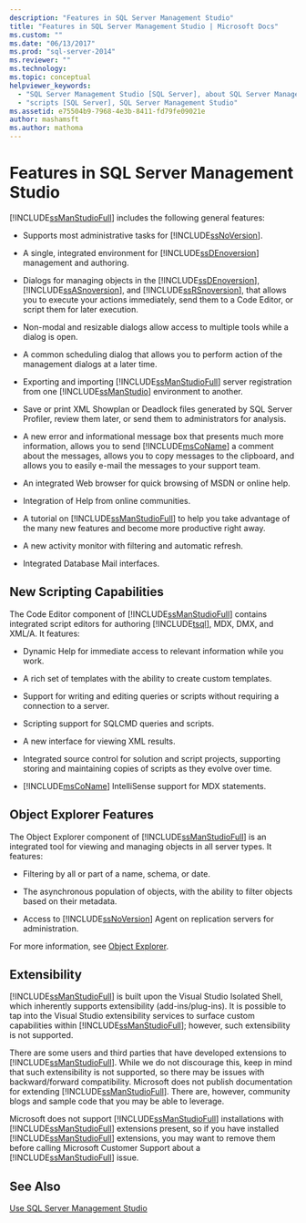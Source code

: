 ```yaml
---
description: "Features in SQL Server Management Studio"
title: "Features in SQL Server Management Studio | Microsoft Docs"
ms.custom: ""
ms.date: "06/13/2017"
ms.prod: "sql-server-2014"
ms.reviewer: ""
ms.technology:
ms.topic: conceptual
helpviewer_keywords: 
  - "SQL Server Management Studio [SQL Server], about SQL Server Management Studio"
  - "scripts [SQL Server], SQL Server Management Studio"
ms.assetid: e75504b9-7968-4e3b-8411-fd79fe09021e
author: mashamsft
ms.author: mathoma
---
```

# Features in SQL Server Management Studio
  [!INCLUDE[ssManStudioFull](../includes/ssmanstudiofull-md.md)] includes the following general features:  
  
-   Supports most administrative tasks for [!INCLUDE[ssNoVersion](../includes/ssnoversion-md.md)].  
  
-   A single, integrated environment for [!INCLUDE[ssDEnoversion](../includes/ssdenoversion-md.md)] management and authoring.  
  
-   Dialogs for managing objects in the [!INCLUDE[ssDEnoversion](../includes/ssdenoversion-md.md)], [!INCLUDE[ssASnoversion](../includes/ssasnoversion-md.md)], and [!INCLUDE[ssRSnoversion](../includes/ssrsnoversion-md.md)], that allows you to execute your actions immediately, send them to a Code Editor, or script them for later execution.  
  
-   Non-modal and resizable dialogs allow access to multiple tools while a dialog is open.  
  
-   A common scheduling dialog that allows you to perform action of the management dialogs at a later time.  
  
-   Exporting and importing [!INCLUDE[ssManStudioFull](../includes/ssmanstudiofull-md.md)] server registration from one [!INCLUDE[ssManStudio](../includes/ssmanstudio-md.md)] environment to another.  
  
-   Save or print XML Showplan or Deadlock files generated by SQL Server Profiler, review them later, or send them to administrators for analysis.  
  
-   A new error and informational message box that presents much more information, allows you to send [!INCLUDE[msCoName](../includes/msconame-md.md)] a comment about the messages, allows you to copy messages to the clipboard, and allows you to easily e-mail the messages to your support team.  
  
-   An integrated Web browser for quick browsing of MSDN or online help.  
  
-   Integration of Help from online communities.  
  
-   A tutorial on [!INCLUDE[ssManStudioFull](../includes/ssmanstudiofull-md.md)] to help you take advantage of the many new features and become more productive right away.  
  
-   A new activity monitor with filtering and automatic refresh.  
  
-   Integrated Database Mail interfaces.  
  
## New Scripting Capabilities  
 The Code Editor component of [!INCLUDE[ssManStudioFull](../includes/ssmanstudiofull-md.md)] contains integrated script editors for authoring [!INCLUDE[tsql](../includes/tsql-md.md)], MDX, DMX, and XML/A. It features:  
  
-   Dynamic Help for immediate access to relevant information while you work.  
  
-   A rich set of templates with the ability to create custom templates.  
  
-   Support for writing and editing queries or scripts without requiring a connection to a server.  
  
-   Scripting support for SQLCMD queries and scripts.  
  
-   A new interface for viewing XML results.  
  
-   Integrated source control for solution and script projects, supporting storing and maintaining copies of scripts as they evolve over time.  
  
-   [!INCLUDE[msCoName](../includes/msconame-md.md)] IntelliSense support for MDX statements.  
  
## Object Explorer Features  
 The Object Explorer component of [!INCLUDE[ssManStudioFull](../includes/ssmanstudiofull-md.md)] is an integrated tool for viewing and managing objects in all server types. It features:  
  
-   Filtering by all or part of a name, schema, or date.  
  
-   The asynchronous population of objects, with the ability to filter objects based on their metadata.  
  
-   Access to [!INCLUDE[ssNoVersion](../includes/ssnoversion-md.md)] Agent on replication servers for administration.  
  
 For more information, see [Object Explorer](../ssms/object/object-explorer.md).  
  
## Extensibility  
 [!INCLUDE[ssManStudioFull](../includes/ssmanstudiofull-md.md)] is built upon the Visual Studio Isolated Shell, which inherently supports extensibility (add-ins/plug-ins). It is possible to tap into the Visual Studio extensibility services to surface custom capabilities within [!INCLUDE[ssManStudioFull](../includes/ssmanstudiofull-md.md)]; however, such extensibility is not supported.  
  
 There are some users and third parties that have developed extensions to [!INCLUDE[ssManStudioFull](../includes/ssmanstudiofull-md.md)]. While we do not discourage this, keep in mind that such extensibility is not supported, so there may be issues with backward/forward compatibility. Microsoft does not publish documentation for extending [!INCLUDE[ssManStudioFull](../includes/ssmanstudiofull-md.md)]. There are, however, community blogs and sample code that you may be able to leverage.  
  
 Microsoft does not support [!INCLUDE[ssManStudioFull](../includes/ssmanstudiofull-md.md)] installations with [!INCLUDE[ssManStudioFull](../includes/ssmanstudiofull-md.md)] extensions present, so if you have installed [!INCLUDE[ssManStudioFull](../includes/ssmanstudiofull-md.md)] extensions, you may want to remove them before calling Microsoft Customer Support about a [!INCLUDE[ssManStudioFull](../includes/ssmanstudiofull-md.md)] issue.  
  
## See Also  
 [Use SQL Server Management Studio](../database-engine/use-sql-server-management-studio.md)  
  
  
